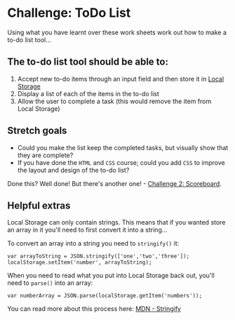 # Challenge: ToDo List

Using what you have learnt over these work sheets work out how to make a to-do list tool…

## The to-do list tool should be able to:

1. Accept new to-do items through an input field and then store it in [Local Storage](03-local-storage.md)
2. Display a list of each of the items in the to-do list
3. Allow the user to complete a task (this would remove the item from Local Storage)

## Stretch goals

- Could you make the list keep the completed tasks, but visually show that they are complete?
- If you have done the `HTML` and `CSS` course; could you add `CSS` to improve the layout and design of the to-do list?

Done this? Well done! But there's another one! - [Challenge 2: Scoreboard](worksheets/09-scoreboard.md).

## Helpful extras

Local Storage can only contain strings. This means that if you wanted store an array in it you'll need to first convert it into a string...

To convert an array into a string you need to `stringify()` it:

```JS
var arrayToString = JSON.stringify(['one','two','three']);
localStorage.setItem('number', arrayToString);
```

When you need to read what you put into Local Storage back out, you'll need to `parse()` into an array:

```JS
var numberArray = JSON.parse(localStorage.getItem('numbers'));
```

You can read more about this process here: [MDN - Stringify](<https://developer.mozilla.org/en-US/docs/Web/JavaScript/Reference/Global_Objects/JSON/stringify#Example_of_using_JSON.stringify()_with_localStorage>)
